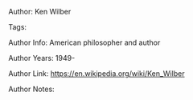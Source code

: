 Author: Ken Wilber

Tags:

Author Info:  American philosopher and author

Author Years: 1949-

Author Link:  https://en.wikipedia.org/wiki/Ken_Wilber

Author Notes:


